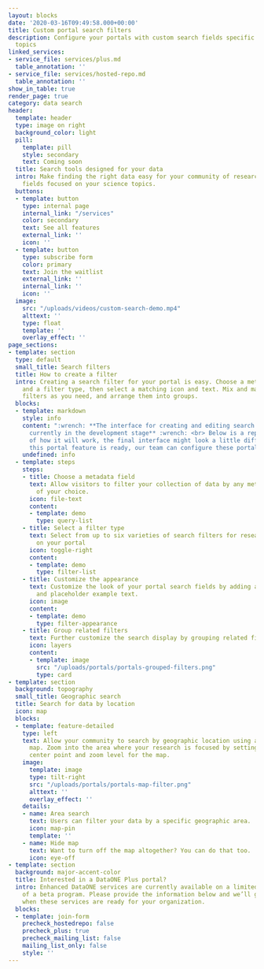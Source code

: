 ```yaml
---
layout: blocks
date: '2020-03-16T09:49:58.000+00:00'
title: Custom portal search filters
description: Configure your portals with custom search fields specific to your science
  topics
linked_services:
- service_file: services/plus.md
  table_annotation: ''
- service_file: services/hosted-repo.md
  table_annotation: ''
show_in_table: true
render_page: true
category: data search
header:
  template: header
  type: image on right
  background_color: light
  pill:
    template: pill
    style: secondary
    text: Coming soon
  title: Search tools designed for your data
  intro: Make finding the right data easy for your community of researchers with search
    fields focused on your science topics.
  buttons:
  - template: button
    type: internal page
    internal_link: "/services"
    color: secondary
    text: See all features
    external_link: ''
    icon: ''
  - template: button
    type: subscribe form
    color: primary
    text: Join the waitlist
    external_link: ''
    internal_link: ''
    icon: ''
  image:
    src: "/uploads/videos/custom-search-demo.mp4"
    alttext: ''
    type: float
    template: ''
    overlay_effect: ''
page_sections:
- template: section
  type: default
  small_title: Search filters
  title: How to create a filter
  intro: Creating a search filter for your portal is easy. Choose a metadata field
    and a filter type, then select a matching icon and text. Mix and match as many
    filters as you need, and arrange them into groups.
  blocks:
  - template: markdown
    style: info
    content: ":wrench: **The interface for creating and editing search filters is
      currently in the development stage** :wrench: <br> Below is a representation
      of how it will work, the final interface might look a little different. Until
      this portal feature is ready, our team can configure these portal features behind-the-scenes."
    undefined: info
  - template: steps
    steps:
    - title: Choose a metadata field
      text: Allow visitors to filter your collection of data by any metadata field
        of your choice.
      icon: file-text
      content:
      - template: demo
        type: query-list
    - title: Select a filter type
      text: Select from up to six varieties of search filters for researchers to use
        on your portal
      icon: toggle-right
      content:
      - template: demo
        type: filter-list
    - title: Customize the appearance
      text: Customize the look of your portal search fields by adding an icon, a title,
        and placeholder example text.
      icon: image
      content:
      - template: demo
        type: filter-appearance
    - title: Group related filters
      text: Further customize the search display by grouping related filters together.
      icon: layers
      content:
      - template: image
        src: "/uploads/portals/portals-grouped-filters.png"
        type: card
- template: section
  background: topography
  small_title: Geographic search
  title: Search for data by location
  icon: map
  blocks:
  - template: feature-detailed
    type: left
    text: Allow your community to search by geographic location using an interactive
      map. Zoom into the area where your research is focused by setting a specific
      center point and zoom level for the map.
    image:
      template: image
      type: tilt-right
      src: "/uploads/portals/portals-map-filter.png"
      alttext: ''
      overlay_effect: ''
    details:
    - name: Area search
      text: Users can filter your data by a specific geographic area.
      icon: map-pin
      template: ''
    - name: Hide map
      text: Want to turn off the map altogether? You can do that too.
      icon: eye-off
- template: section
  background: major-accent-color
  title: Interested in a DataONE Plus portal?
  intro: Enhanced DataONE services are currently available on a limited basis as part
    of a beta program. Please provide the information below and we’ll get in touch
    when these services are ready for your organization.
  blocks:
  - template: join-form
    precheck_hostedrepo: false
    precheck_plus: true
    precheck_mailing_list: false
    mailing_list_only: false
    style: ''
---
```

